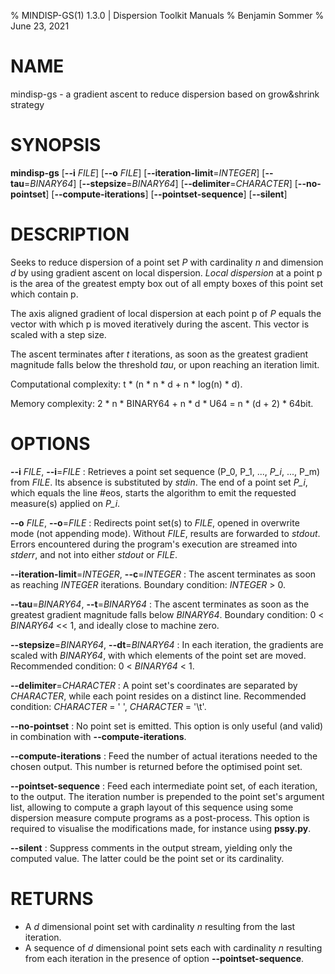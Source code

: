 % MINDISP-GS(1) 1.3.0 | Dispersion Toolkit Manuals
% Benjamin Sommer
% June 23, 2021

# NAME

mindisp-gs - a gradient ascent to reduce dispersion based on grow&shrink strategy

# SYNOPSIS

**mindisp-gs** [**\--i** *FILE*] [**\--o** *FILE*] [**\--iteration-limit**=*INTEGER*] [**\--tau**=*BINARY64*] [**\--stepsize**=*BINARY64*] [**\--delimiter**=*CHARACTER*] [**\--no-pointset**] [**\--compute-iterations**] [**\--pointset-sequence**] [**\--silent**]

# DESCRIPTION

Seeks to reduce dispersion of a point set *P* with cardinality *n* and dimension *d* by using gradient ascent on local dispersion. *Local dispersion* at a point p is the area of the greatest empty box out of all empty boxes of this point set which contain p.

The axis aligned gradient of local dispersion at each point p of *P* equals the vector with which p is moved iteratively during the ascent. This vector is scaled with a step size.

The ascent terminates after *t* iterations, as soon as the greatest gradient magnitude falls below the threshold *tau*, or upon reaching an iteration limit.

Computational complexity: t * (n * n * d + n * log(n) * d).

Memory complexity: 2 * n * BINARY64 + n * d * U64 = n * (d + 2) * 64bit.

# OPTIONS

**\--i** *FILE*, **\--i**=*FILE*
:   Retrieves a point set sequence (P_0, P_1, ..., *P_i*, ..., P_m) from *FILE*. Its absence is substituted by *stdin*. The end of a point set *P_i*, which equals the line #eos, starts the algorithm to emit the requested measure(s) applied on *P_i*.

**\--o** *FILE*, **\--o**=*FILE*
:   Redirects point set(s) to *FILE*, opened in overwrite mode (not appending mode). Without *FILE*, results are forwarded to *stdout*. Errors encountered during the program's execution are streamed into *stderr*, and not into either *stdout* or *FILE*.

**\--iteration-limit**=*INTEGER*, **\--c**=*INTEGER*
:   The ascent terminates as soon as reaching *INTEGER* iterations. Boundary condition: *INTEGER* > 0.

**\--tau**=*BINARY64*, **\--t**=*BINARY64*
:   The ascent terminates as soon as the greatest gradient magnitude falls below *BINARY64*. Boundary condition: 0 < *BINARY64* << 1, and ideally close to machine zero.

**\--stepsize**=*BINARY64*, **\--dt**=*BINARY64*
:   In each iteration, the gradients are scaled with *BINARY64*, with which elements of the point set are moved. Recommended condition: 0 < *BINARY64* < 1.

**\--delimiter**=*CHARACTER*
:   A point set's coordinates are separated by *CHARACTER*, while each point resides on a distinct line. Recommended condition: *CHARACTER* = \' \', *CHARACTER* = \'\\t\'.

**\--no-pointset**
:   No point set is emitted. This option is only useful (and valid) in combination with **\--compute-iterations**.

**\--compute-iterations**
:   Feed the number of actual iterations needed to the chosen output. This number is returned before the optimised point set.

**\--pointset-sequence**
:   Feed each intermediate point set, of each iteration, to the output. The iteration number is prepended to the point set's argument list, allowing to compute a graph layout of this sequence using some dispersion measure compute programs as a post-process. This option is required to visualise the modifications made, for instance using **pssy.py**.
   
**\--silent**
:   Suppress comments in the output stream, yielding only the computed value. The latter could be the point set or its cardinality.

# RETURNS

* A *d* dimensional point set with cardinality *n* resulting from the last iteration. 
* A sequence of *d* dimensional point sets each with cardinality *n* resulting from each iteration in the presence of option **\--pointset-sequence**.